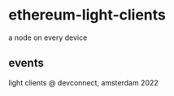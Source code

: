 # ethereum-light-clients

a node on every device

## events

light clients @ devconnect, amsterdam 2022
